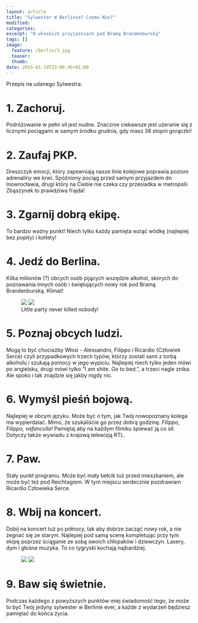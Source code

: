 ```yaml
---
layout: article
title: "Sylwester W Berlinie? Czemu Nie?"
modified:
categories: 
excerpt: "O włoskich przyjaźniach pod Bramą Brandenburską"
tags: []
image:
  feature: /berlin/3.jpg
  teaser:
  thumb:
date: 2015-01-10T23:08:45+01:00
---
```


Przepis na udanego Sylwestra:

<h1>1. Zachoruj.</h1>
Podróżowanie w pełni sił jest nudne. Znacznie ciekawsze jest użeranie się z licznymi pociągami w samym środku grudnia, gdy masz 38 stopni gorączki!

<h1>2. Zaufaj PKP.</h1>
Dreszczyk emocji, który zapewniają nasze linie kolejowe poprawia poziom adrenaliny we krwi. Spóźniony pociąg przed samym przyjazdem do Inowrocławia, drugi który na Ciebie nie czeka czy przesiadka w metropolii Zbąszynek to prawdziwa frajda!

<h1>3. Zgarnij dobrą ekipę.</h1>
To bardzo ważny punkt! Niech tylko każdy pamięta wziąć wódkę (najlepiej bez popity) i kotlety!

<h1>4. Jedź do Berlina.</h1>
Kilka milionów (?) obcych osób pijących wszędzie alkohol, skorych do poznawania innych osób i świętujących nowy rok pod Bramą Brandenburską. Klimat!

<figure class="half">
	<img src="//nikodamn.github.io/images/berlin/1.jpg">
	<img src="//nikodamn.github.io/images/berlin/2.jpg">
	<figcaption>Little party never killed nobody!</figcaption>
</figure>

<h1>5. Poznaj obcych ludzi.</h1>
Mogą to być chociażby Włosi - Alessandro, Filippo i Ricardio (Człowiek Serce) czyli przypadkowych trzech typów, którzy zostali sami z torbą alkoholu i szukają pomocy w jego wypiciu. Najlepiej niech tylko jeden mówi po angielsku, drugi mówi tylko "I am shite. Go to bed.", a trzeci nagle znika. Ale spoko i tak znajdzie się jakby nigdy nic. 

<h1>6. Wymyśl pieśń bojową.</h1>
Najlepiej w obcym języku. Może być o tym, jak Twój nowopoznany kolega ma wypierdalać. Mimo, że szukaliście go przez dobrą godzinę. <i>Filippo, Filippo, vafancullo!</i> Pamiętaj aby na każdym filmiku śpiewać ją co sił. Dotyczy także wywiadu z krajową telewizją RTL.

<h1>7. Paw. </h1>
Stały punkt programu. Może być mały bełcik tuż przed mieszkaniem, ale może być też pod Reichtagiem. W tym miejscu serdecznie pozdrawiam Ricardio Człowieka Serce.

<h1>8. Wbij na koncert.</h1>
Dobij na koncert tuż po północy, tak aby dobrze zacząć nowy rok, a nie żegnać się ze starym. Najlepiej pod samą scenę kompletując przy tym ekipę poprzez ściąganie ze sobą swoich chłopaków i dziewczyn. Lasery, dym i głośna muzyka. To co tygryski kochają najbardziej.

<figure class="half">
	<img src="//nikodamn.github.io/images/berlin/4.jpg">
	<img src="//nikodamn.github.io/images/berlin/5.jpg">
</figure>

<h1>9. Baw się świetnie.</h1>
Podczas każdego z powyższych punktów miej świadomość tego, że może to być Twój jedyny sylwester w Berlinie ever, a każde z wydarzeń będziesz pamiętać do końca życia.


